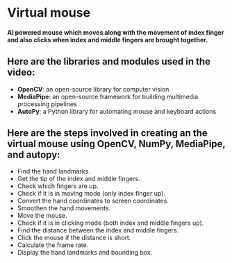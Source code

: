 
# Virtual mouse

#### AI powered mouse which moves along with the movement of index finger and also clicks when index and middle fingers are brought together.

## Here are  the libraries and modules used in the video:

- **OpenCV**: an open-source library for computer vision
- **MediaPipe**: an open-source framework for building multimedia processing pipelines
- **AutoPy**: a Python library for automating mouse and keyboard actions


## Here are the steps involved in creating an the virtual mouse using OpenCV, NumPy, MediaPipe, and autopy:

- Find the hand landmarks.
- Get the tip of the index and middle fingers.
- Check which fingers are up.
- Check if it is in moving mode (only index finger up).
- Convert the hand coordinates to screen coordinates.
- Smoothen the hand movements.
- Move the mouse.
- Check if it is in clicking mode (both index and middle fingers up).
- Find the distance between the index and middle fingers.
- Click the mouse if the distance is short.
- Calculate the frame rate.
- Display the hand landmarks and bounding box.
